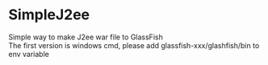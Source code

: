 # SimpleJ2ee
Simple way to make J2ee war file to GlassFish
<br>The first version is windows cmd, please add glassfish-xxx/glashfish/bin to env variable

